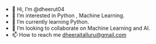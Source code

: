 - 👋 Hi, I’m @dheerut04
- 👀 I’m interested in Python , Machine Learning.
- 🌱 I’m currently learning Python.
- 💞️ I’m looking to collaborate on Machine Learning and AI.
- 📫 How to reach me dheerajtalluru@gmail.com

<!---
dheerut04/dheerut04 is a ✨ special ✨ repository because its `README.md` (this file) appears on your GitHub profile.
You can click the Preview link to take a look at your changes.
--->
